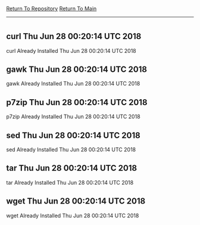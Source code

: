 [Return To Repository](https://github.com/deathbybandaid/piholeparser/)
[Return To Main](https://github.com/deathbybandaid/piholeparser/blob/master/RecentRunLogs/Mainlog.md)
____________________________________
# 
## curl Thu Jun 28 00:20:14 UTC 2018
curl Already Installed Thu Jun 28 00:20:14 UTC 2018
## gawk Thu Jun 28 00:20:14 UTC 2018
gawk Already Installed Thu Jun 28 00:20:14 UTC 2018
## p7zip Thu Jun 28 00:20:14 UTC 2018
p7zip Already Installed Thu Jun 28 00:20:14 UTC 2018
## sed Thu Jun 28 00:20:14 UTC 2018
sed Already Installed Thu Jun 28 00:20:14 UTC 2018
## tar Thu Jun 28 00:20:14 UTC 2018
tar Already Installed Thu Jun 28 00:20:14 UTC 2018
## wget Thu Jun 28 00:20:14 UTC 2018
wget Already Installed Thu Jun 28 00:20:14 UTC 2018
